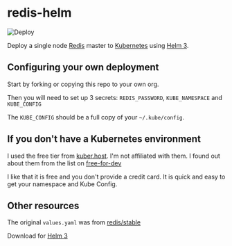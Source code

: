 # redis-helm

![Deploy](https://github.com/hmatt1/redis-helm/workflows/.github/workflows/deploy.yml/badge.svg)

Deploy a single node [Redis](https://redis.io/) master to [Kubernetes](https://kubernetes.io/) using [Helm 3](https://helm.sh/).

## Configuring your own deployment

Start by forking or copying this repo to your own org.

Then you will need to set up 3 secrets: `REDIS_PASSWORD`, `KUBE_NAMESPACE` and `KUBE_CONFIG`

The `KUBE_CONFIG` should be a full copy of your `~/.kube/config`.

## If you don't have a Kubernetes environment

I used the free tier from  [kuber.host](https://kuber.host/). I'm not affiliated with them. I found out about them from the list on [free-for-dev](https://github.com/ripienaar/free-for-dev)

I like that it is free and you don't provide a credit card. It is quick and easy to get your namespace and Kube Config.

## Other resources

The original `values.yaml` was from [redis/stable](https://github.com/helm/charts/tree/master/stable/redis)

Download for [Helm 3](https://github.com/helm/helm/releases/tag/v3.0.0-beta.5)




